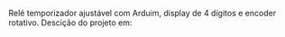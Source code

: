 Relé temporizador ajustável com Arduim, display de 4 dígitos e encoder rotativo.
Descição do projeto em:
